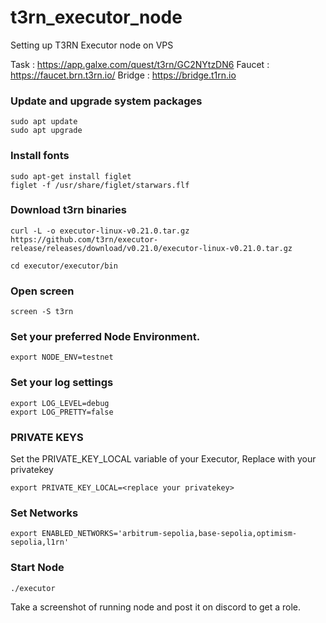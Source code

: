 # t3rn_executor_node
Setting up T3RN Executor node on VPS


Task : https://app.galxe.com/quest/t3rn/GC2NYtzDN6
Faucet : https://faucet.brn.t3rn.io/
Bridge : https://bridge.t1rn.io

### Update and upgrade system packages
```
sudo apt update
sudo apt upgrade
```
### Install fonts
```
sudo apt-get install figlet
figlet -f /usr/share/figlet/starwars.flf
```
### Download t3rn binaries
```
curl -L -o executor-linux-v0.21.0.tar.gz https://github.com/t3rn/executor-release/releases/download/v0.21.0/executor-linux-v0.21.0.tar.gz
```
```
cd executor/executor/bin
```

### Open screen 
```
screen -S t3rn
```
### Set your preferred Node Environment.
```
export NODE_ENV=testnet
```
### Set your log settings
```
export LOG_LEVEL=debug
export LOG_PRETTY=false
```
### PRIVATE KEYS
Set the PRIVATE_KEY_LOCAL variable of your Executor, Replace with your privatekey
```
export PRIVATE_KEY_LOCAL=<replace your privatekey>
```
### Set Networks
```
export ENABLED_NETWORKS='arbitrum-sepolia,base-sepolia,optimism-sepolia,l1rn'
```
### Start Node
```
./executor
```
Take a screenshot of running node and post it on discord to get a role.
